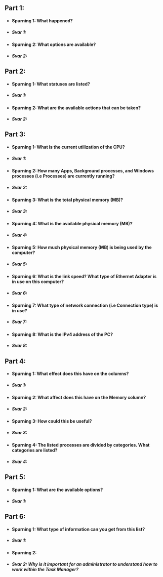 ## Part 1:
* #### Spurning 1: What happened?  
* ##### Svar 1:
* #### Spurning 2: What options are available?    
* ##### Svar 2:  
## Part 2:  
* #### Spurning 1: What statuses are listed?  
* ##### Svar 1:  
* #### Spurning 2: What are the available actions that can be taken?  
* ##### Svar 2:  
## Part 3:  
* #### Spurning 1: What is the current utilization of the CPU?  
* ##### Svar 1:
* #### Spurning 2: How many Apps, Background processes, and Windows processes (i.e Processes) are currently running?  
* ##### Svar 2:  
* #### Spurning 3: What is the total physical memory (MB)?  
* ##### Svar 3:  
* #### Spurning 4: What is the available physical memory (MB)?   
* ##### Svar 4:  
* #### Spurning 5: How much physical memory (MB) is being used by the computer?  
* ##### Svar 5:  
* #### Spurning 6: What is the link speed? What type of Ethernet Adapter is in use on this computer?  
* ##### Svar 6:  
* #### Spurning 7: What type of network connection (i.e Connection type) is in use?  
* ##### Svar 7:   
* #### Spurning 8: What is the IPv4 address of the PC?  
* ##### Svar 8:  
## Part 4:  
* #### Spurning 1: What effect does this have on the columns?  
* ##### Svar 1:  
* #### Spurning 2: What affect does this have on the Memory column?  
* ##### Svar 2:  
* #### Spurning 3: How could this be useful?  
* ##### Svar 3:  
* #### Spurning 4: The listed processes are divided by categories. What categories are listed?  
* ##### Svar 4:  
## Part 5:  
* #### Spurning 1: What are the available options?  
* ##### Svar 1:  
## Part 6:  
* #### Spurning 1: What type of information can you get from this list?  
* ##### Svar 1:  
* #### Spurning 2:  
* ##### Svar 2: Why is it important for an administrator to understand how to work within the Task Manager?  
